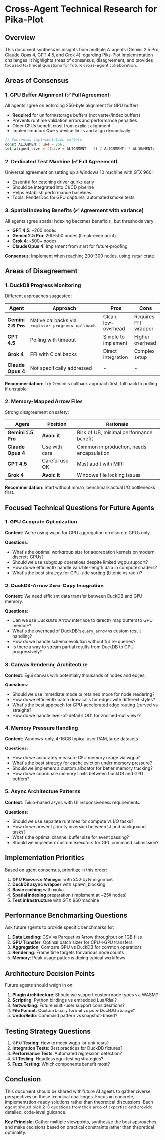 # Cross-Agent Technical Research for Pika-Plot

## Overview

This document synthesizes insights from multiple AI agents (Gemini 2.5 Pro, Claude Opus 4, GPT 4.5, and Grok 4) regarding Pika-Plot implementation challenges. It highlights areas of consensus, disagreement, and provides focused technical questions for future cross-agent collaboration.

## Areas of Consensus

### 1. GPU Buffer Alignment (✅ Full Agreement)

All agents agree on enforcing 256-byte alignment for GPU buffers:
- **Required** for uniform/storage buffers (not vertex/index buffers)
- Prevents runtime validation errors and performance penalties
- Older GPUs benefit most from explicit alignment
- Implementation: Query device limits and align dynamically

```rust
// Consensus implementation pattern
const ALIGNMENT: u64 = 256;
let aligned_size = ((size + ALIGNMENT - 1) / ALIGNMENT) * ALIGNMENT;
```

### 2. Dedicated Test Machine (✅ Full Agreement)

Universal agreement on setting up a Windows 10 machine with GTX 960:
- Essential for catching driver quirks early
- Should be integrated into CI/CD pipeline
- Helps establish performance baselines
- Tools: RenderDoc for GPU captures, automated smoke tests

### 3. Spatial Indexing Benefits (✅ Agreement with variance)

All agents agree spatial indexing becomes beneficial, but thresholds vary:
- **GPT 4.5**: ~200 nodes
- **Gemini 2.5 Pro**: 200-500 nodes (break-even point)
- **Grok 4**: ~500+ nodes
- **Claude Opus 4**: Implement from start for future-proofing

**Consensus**: Implement when reaching 200-300 nodes, using `rstar` crate.

## Areas of Disagreement

### 1. DuckDB Progress Monitoring

Different approaches suggested:

| Agent | Approach | Pros | Cons |
|-------|----------|------|------|
| **Gemini 2.5 Pro** | Native callbacks via `register_progress_callback` | Clean, low-overhead | Requires FFI wrapper |
| **GPT 4.5** | Polling with timeout | Simple to implement | Higher overhead |
| **Grok 4** | FFI with C callbacks | Direct integration | Complex setup |
| **Claude Opus 4** | Not specifically addressed | - | - |

**Recommendation**: Try Gemini's callback approach first, fall back to polling if unstable.

### 2. Memory-Mapped Arrow Files

Strong disagreement on safety:

| Agent | Position | Rationale |
|-------|----------|-----------|
| **Gemini 2.5 Pro** | **Avoid it** | Risk of UB, minimal performance benefit |
| **Claude Opus 4** | Use with care | Common in production, needs encapsulation |
| **GPT 4.5** | Careful use OK | Must audit with MIRI |
| **Grok 4** | **Avoid it** | Windows file locking issues |

**Recommendation**: Start without mmap, benchmark actual I/O bottlenecks first.

## Focused Technical Questions for Future Agents

### 1. GPU Compute Optimization

**Context**: We're using wgpu for GPU aggregation on discrete GPUs only.

**Questions**:
- What's the optimal workgroup size for aggregation kernels on modern discrete GPUs?
- Should we use subgroup operations despite limited wgpu support?
- How do we efficiently handle variable-length data in compute shaders?
- What's the best strategy for GPU-side sorting (bitonic vs radix)?

### 2. DuckDB-Arrow Zero-Copy Integration

**Context**: We need efficient data transfer between DuckDB and GPU memory.

**Questions**:
- Can we use DuckDB's Arrow interface to directly map buffers to GPU memory?
- What's the overhead of DuckDB's `query_arrow` vs custom result handling?
- How do we handle schema evolution without full re-queries?
- Is there a way to stream partial results from DuckDB to GPU progressively?

### 3. Canvas Rendering Architecture

**Context**: Egui canvas with potentially thousands of nodes and edges.

**Questions**:
- Should we use immediate mode or retained mode for node rendering?
- How do we efficiently batch draw calls for edges with different styles?
- What's the best approach for GPU-accelerated edge routing (curved vs straight)?
- How do we handle level-of-detail (LOD) for zoomed-out views?

### 4. Memory Pressure Handling

**Context**: Windows-only, 4-16GB typical user RAM, large datasets.

**Questions**:
- How do we accurately measure GPU memory usage via wgpu?
- What's the best strategy for cache eviction under memory pressure?
- Should we implement a custom allocator for better memory tracking?
- How do we coordinate memory limits between DuckDB and GPU buffers?

### 5. Async Architecture Patterns

**Context**: Tokio-based async with UI responsiveness requirements.

**Questions**:
- Should we use separate runtimes for compute vs I/O tasks?
- How do we prevent priority inversion between UI and background tasks?
- What's the optimal channel buffer size for event passing?
- Should we implement custom executors for GPU command submission?

## Implementation Priorities

Based on agent consensus, prioritize in this order:

1. **GPU Resource Manager** with 256-byte alignment
2. **DuckDB async wrapper** with spawn_blocking
3. **Basic caching** with moka
4. **Spatial indexing** preparation (implement at ~250 nodes)
5. **Test infrastructure** with GTX 960 machine

## Performance Benchmarking Questions

Ask future agents to provide specific benchmarks for:

1. **Data Loading**: CSV vs Parquet vs Arrow throughput on 1GB files
2. **GPU Transfer**: Optimal batch sizes for CPU->GPU transfers
3. **Aggregation**: Compare GPU vs DuckDB for common operations
4. **Rendering**: Frame time targets for various node counts
5. **Memory**: Peak usage patterns during typical workflows

## Architecture Decision Points

Future agents should weigh in on:

1. **Plugin Architecture**: Should we support custom node types via WASM?
2. **Scripting**: Python bindings vs embedded Lua/Rhai?
3. **Networking**: Future multi-user support considerations?
4. **File Format**: Custom binary format vs pure DuckDB storage?
5. **Undo/Redo**: Command pattern vs snapshot-based?

## Testing Strategy Questions

1. **GPU Testing**: How to mock wgpu for unit tests?
2. **Integration Tests**: Best practices for DuckDB fixtures?
3. **Performance Tests**: Automated regression detection?
4. **UI Testing**: Headless egui testing strategies?
5. **Fuzz Testing**: Which components benefit most?

## Conclusion

This document should be shared with future AI agents to gather diverse perspectives on these technical challenges. Focus on concrete, implementation-ready solutions rather than theoretical discussions. Each agent should pick 2-3 questions from their area of expertise and provide detailed, code-level guidance.

**Key Principle**: Gather multiple viewpoints, synthesize the best approaches, and make decisions based on practical constraints rather than theoretical optimality. 